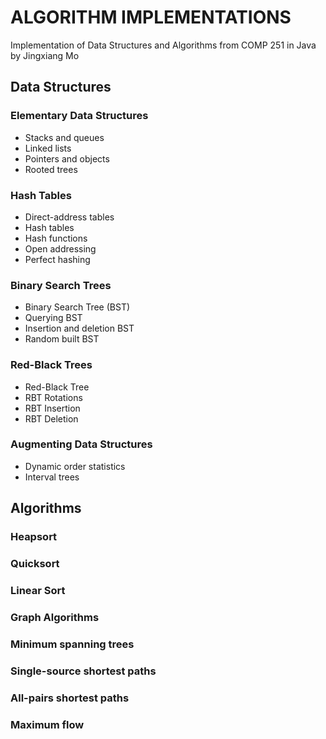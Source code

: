 # ALGORITHM IMPLEMENTATIONS

Implementation of Data Structures and Algorithms from COMP 251 in Java by Jingxiang Mo

## Data Structures

### Elementary Data Structures

- Stacks and queues
- Linked lists
- Pointers and objects
- Rooted trees

### Hash Tables

- Direct-address tables
- Hash tables
- Hash functions
- Open addressing
- Perfect hashing

### Binary Search Trees
- Binary Search Tree (BST)
- Querying BST
- Insertion and deletion BST
- Random built BST

### Red-Black Trees

- Red-Black Tree
- RBT Rotations
- RBT Insertion
- RBT Deletion

### Augmenting Data Structures

- Dynamic order statistics
- Interval trees

## Algorithms

### Heapsort

### Quicksort

### Linear Sort

### Graph Algorithms

### Minimum spanning trees

### Single-source shortest paths

### All-pairs shortest paths

### Maximum flow



